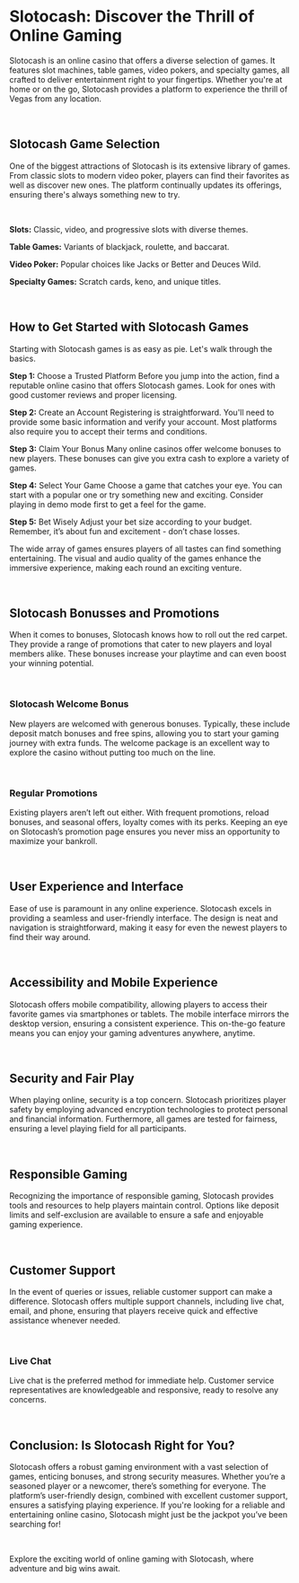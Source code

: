 # Slotocash: Discover the Thrill of Online Gaming

Slotocash is an online casino that offers a diverse selection of games. It features slot machines, table games, video pokers, and specialty games, all crafted to deliver entertainment right to your fingertips. Whether you're at home or on the go, Slotocash provides a platform to experience the thrill of Vegas from any location.

<br>

## Slotocash Game Selection

One of the biggest attractions of Slotocash is its extensive library of games. From classic slots to modern video poker, players can find their favorites as well as discover new ones. The platform continually updates its offerings, ensuring there's always something new to try.

<br>

**Slots:** Classic, video, and progressive slots with diverse themes.

**Table Games:** Variants of blackjack, roulette, and baccarat.

**Video Poker:** Popular choices like Jacks or Better and Deuces Wild.

**Specialty Games:** Scratch cards, keno, and unique titles.

<br>

## How to Get Started with Slotocash Games
Starting with Slotocash games is as easy as pie. Let's walk through the basics.

**Step 1:** Choose a Trusted Platform
Before you jump into the action, find a reputable online casino that offers Slotocash games. Look for ones with good customer reviews and proper licensing.

**Step 2:** Create an Account
Registering is straightforward. You'll need to provide some basic information and verify your account. Most platforms also require you to accept their terms and conditions.

**Step 3:** Claim Your Bonus
Many online casinos offer welcome bonuses to new players. These bonuses can give you extra cash to explore a variety of games.

**Step 4:** Select Your Game
Choose a game that catches your eye. You can start with a popular one or try something new and exciting. Consider playing in demo mode first to get a feel for the game.

**Step 5:** Bet Wisely
Adjust your bet size according to your budget. Remember, it’s about fun and excitement - don’t chase losses.

The wide array of games ensures players of all tastes can find something entertaining. The visual and audio quality of the games enhance the immersive experience, making each round an exciting venture.

<br>

## Slotocash Bonusses and Promotions

When it comes to bonuses, Slotocash knows how to roll out the red carpet. They provide a range of promotions that cater to new players and loyal members alike. These bonuses increase your playtime and can even boost your winning potential.

<br>

### Slotocash Welcome Bonus

New players are welcomed with generous bonuses. Typically, these include deposit match bonuses and free spins, allowing you to start your gaming journey with extra funds. The welcome package is an excellent way to explore the casino without putting too much on the line.

<br>

### Regular Promotions

Existing players aren’t left out either. With frequent promotions, reload bonuses, and seasonal offers, loyalty comes with its perks. Keeping an eye on Slotocash’s promotion page ensures you never miss an opportunity to maximize your bankroll.

<br>

## User Experience and Interface

Ease of use is paramount in any online experience. Slotocash excels in providing a seamless and user-friendly interface. The design is neat and navigation is straightforward, making it easy for even the newest players to find their way around.

<br>

## Accessibility and Mobile Experience

Slotocash offers mobile compatibility, allowing players to access their favorite games via smartphones or tablets. The mobile interface mirrors the desktop version, ensuring a consistent experience. This on-the-go feature means you can enjoy your gaming adventures anywhere, anytime.

<br>

## Security and Fair Play

When playing online, security is a top concern. Slotocash prioritizes player safety by employing advanced encryption technologies to protect personal and financial information. Furthermore, all games are tested for fairness, ensuring a level playing field for all participants.

<br>

## Responsible Gaming

Recognizing the importance of responsible gaming, Slotocash provides tools and resources to help players maintain control. Options like deposit limits and self-exclusion are available to ensure a safe and enjoyable gaming experience.

<br>

## Customer Support

In the event of queries or issues, reliable customer support can make a difference. Slotocash offers multiple support channels, including live chat, email, and phone, ensuring that players receive quick and effective assistance whenever needed.

<br>

### Live Chat

Live chat is the preferred method for immediate help. Customer service representatives are knowledgeable and responsive, ready to resolve any concerns.

<br>

## Conclusion: Is Slotocash Right for You?

Slotocash offers a robust gaming environment with a vast selection of games, enticing bonuses, and strong security measures. Whether you’re a seasoned player or a newcomer, there’s something for everyone. The platform’s user-friendly design, combined with excellent customer support, ensures a satisfying playing experience. If you're looking for a reliable and entertaining online casino, Slotocash might just be the jackpot you’ve been searching for!

<br>

Explore the exciting world of online gaming with Slotocash, where adventure and big wins await.
